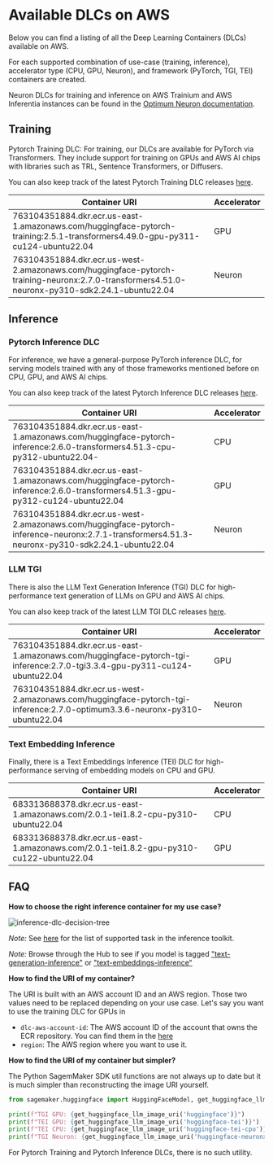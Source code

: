 # Available DLCs on AWS

Below you can find a listing of all the Deep Learning Containers (DLCs) available on AWS.

For each supported combination of use-case (training, inference), accelerator type (CPU, GPU, Neuron), and framework (PyTorch, TGI, TEI) containers are created.

Neuron DLCs for training and inference on AWS Trainium and AWS Inferentia instances can be found in the [Optimum Neuron documentation](https://huggingface.co/docs/optimum-neuron/en/containers).

## Training

Pytorch Training DLC: For training, our DLCs are available for PyTorch via Transformers. They include support for training on GPUs and AWS AI chips with libraries such as TRL, Sentence Transformers, or Diffusers.

You can also keep track of the latest Pytorch Training DLC releases [here](https://github.com/aws/deep-learning-containers/releases?q=huggingface-training+AND+NOT+neuronx&expanded=true).

| Container URI                                                                                                                    | Accelerator |
| -------------------------------------------------------------------------------------------------------------------------------- | ----------- |
| 763104351884.dkr.ecr.us-east-1.amazonaws.com/huggingface-pytorch-training:2.5.1-transformers4.49.0-gpu-py311-cu124-ubuntu22.04 | GPU         |
| 763104351884.dkr.ecr.us-west-2.amazonaws.com/huggingface-pytorch-training-neuronx:2.7.0-transformers4.51.0-neuronx-py310-sdk2.24.1-ubuntu22.04 | Neuron         |

## Inference

### Pytorch Inference DLC

For inference, we have a general-purpose PyTorch inference DLC, for serving models trained with any of those frameworks mentioned before on CPU, GPU, and AWS AI chips.

You can also keep track of the latest Pytorch Inference DLC releases [here](https://github.com/aws/deep-learning-containers/releases?q=huggingface-inference+AND+NOT+tgi+AND+NOT+neuronx&expanded=true).

| Container URI                                                                                                                    | Accelerator |
| -------------------------------------------------------------------------------------------------------------------------------- | ----------- |
| 763104351884.dkr.ecr.us-east-1.amazonaws.com/huggingface-pytorch-inference:2.6.0-transformers4.51.3-cpu-py312-ubuntu22.04- | CPU         |
| 763104351884.dkr.ecr.us-east-1.amazonaws.com/huggingface-pytorch-inference:2.6.0-transformers4.51.3-gpu-py312-cu124-ubuntu22.04 | GPU         |
| 763104351884.dkr.ecr.us-west-2.amazonaws.com/huggingface-pytorch-inference-neuronx:2.7.1-transformers4.51.3-neuronx-py310-sdk2.24.1-ubuntu22.04 | Neuron         |

### LLM TGI

There is also the LLM Text Generation Inference (TGI) DLC for high-performance text generation of LLMs on GPU and AWS AI chips.

You can also keep track of the latest LLM TGI DLC releases [here](https://github.com/aws/deep-learning-containers/releases?q=tgi+AND+gpu&expanded=true).

| Container URI                                                                                                                    | Accelerator |
| -------------------------------------------------------------------------------------------------------------------------------- | ----------- |
| 763104351884.dkr.ecr.us-east-1.amazonaws.com/huggingface-pytorch-tgi-inference:2.7.0-tgi3.3.4-gpu-py311-cu124-ubuntu22.04 | GPU         |
| 763104351884.dkr.ecr.us-west-2.amazonaws.com/huggingface-pytorch-tgi-inference:2.7.0-optimum3.3.6-neuronx-py310-ubuntu22.04 | Neuron         |

### Text Embedding Inference

Finally, there is a Text Embeddings Inference (TEI) DLC for high-performance serving of embedding models on CPU and GPU.

| Container URI                                                                                                                    | Accelerator |
| -------------------------------------------------------------------------------------------------------------------------------- | ----------- |
| 683313688378.dkr.ecr.us-east-1.amazonaws.com/2.0.1-tei1.8.2-cpu-py310-ubuntu22.04 | CPU         |
| 683313688378.dkr.ecr.us-east-1.amazonaws.com/2.0.1-tei1.8.2-gpu-py310-cu122-ubuntu22.04 | GPU         |

## FAQ

**How to choose the right inference container for my use case?**

![inference-dlc-decision-tree](https://huggingface.co/datasets/huggingface/documentation-images/resolve/main/sagemaker/inference-dlc-decision-tree.png)

*Note:* See [here](https://huggingface.co/docs/sagemaker/main/en/reference/inference-toolkit) for the list of supported task in the inference toolkit.

*Note:* Browse through the Hub to see if you model is tagged ["text-generation-inference"](https://huggingface.co/models?other=text-generation-inference) or ["text-embeddings-inference"](https://huggingface.co/models?other=text-embeddings-inference)

**How to find the URI of my container?**

The URI is built with an AWS account ID and an AWS region. Those two values need to be replaced depending on your use case.
Let's say you want to use the training DLC for GPUs in  
- `dlc-aws-account-id`: The AWS account ID of the account that owns the ECR repository. You can find them in the [here](https://github.com/aws/sagemaker-python-sdk/blob/e0b9d38e1e3b48647a02af23c4be54980e53dc61/src/sagemaker/image_uri_config/huggingface.json#L21)
- `region`: The AWS region where you want to use it.

**How to find the URI of my container but simpler?**

The Python SagemMaker SDK util functions are not always up to date but it is much simpler than reconstructing the image URI yourself. 

```python
from sagemaker.huggingface import HuggingFaceModel, get_huggingface_llm_image_uri

print(f"TGI GPU: {get_huggingface_llm_image_uri('huggingface')}")
print(f"TEI GPU: {get_huggingface_llm_image_uri('huggingface-tei')}")
print(f"TEI CPU: {get_huggingface_llm_image_uri('huggingface-tei-cpu')}")
print(f"TGI Neuron: {get_huggingface_llm_image_uri('huggingface-neuronx')}")
```

For Pytorch Training and Pytorch Inference DLCs, there is no such utility. 